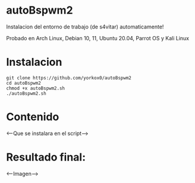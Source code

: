 # autoBspwm2
Instalacion del entorno de trabajo (de s4vitar) automaticamente!

Probado en Arch Linux, Debian 10, 11, Ubuntu 20.04, Parrot OS y Kali Linux

# Instalacion

```
git clone https://github.com/yorkox0/autoBspwm2
cd autoBspwm2
chmod +x autoBspwm2.sh
./autoBspwm2.sh
```

# Contenido

<--Que se instalara en el script-->

# Resultado final:

<--Imagen-->
